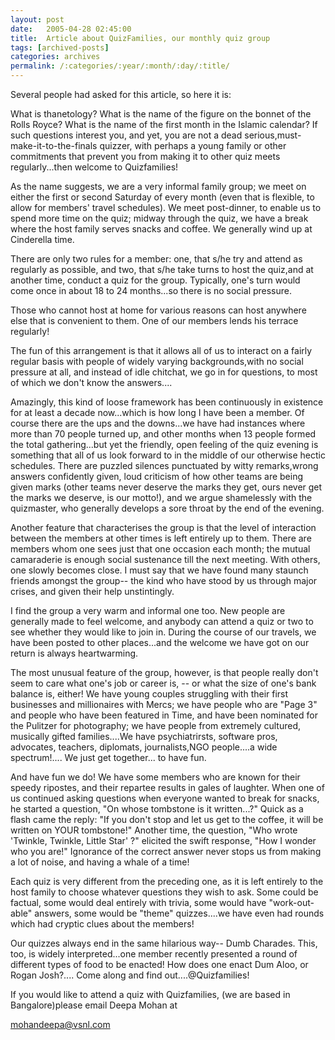```yaml
---
layout: post
date:	2005-04-28 02:45:00
title:  Article about QuizFamilies, our monthly quiz group
tags: [archived-posts]
categories: archives
permalink: /:categories/:year/:month/:day/:title/
---
```

Several people had asked for this article, so here it is:


What is thanetology? What is the name of the figure on the bonnet of the
 Rolls Royce? What is the name of the first month in the Islamic calendar? If such questions interest you, and yet, you are not a dead serious,must-make-it-to-the-finals quizzer, with perhaps a young family or other commitments that prevent you from making it to other quiz meets regularly...then welcome to Quizfamilies!

As the name suggests, we are a very informal family group; we meet on either
the first or second Saturday of every month (even that is flexible, to allow
for members' travel schedules).  We meet post-dinner, to enable us to spend
more time on the quiz; midway through the quiz, we have a break where the
host family serves snacks and coffee. We generally wind up at Cinderella time.

There are only two rules for a member: one, that s/he try and attend as regularly as possible, and two, that s/he take turns to host the quiz,and at another time, conduct a quiz for the group. Typically, one's turn would
come once in about 18 to 24 months...so there is no social pressure.

Those who cannot host at home for various reasons can host anywhere else that
is convenient to them. One of our members lends his terrace regularly!

The fun of this arrangement is that it allows all of us to interact on a fairly regular basis with people of widely varying backgrounds,with no social pressure at all, and instead of idle chitchat, we go in for questions, to most of which we don't know the answers....

Amazingly, this kind of loose framework has been continuously in existence for at least a decade now...which is how long I have been a member. Of course there are the ups and the downs...we have had instances where more than 70 people turned up, and other months when 13 people formed the total gathering...but yet the friendly, open feeling of the quiz evening is something that all of us look forward to in the middle of our otherwise hectic schedules. There are puzzled silences punctuated by witty remarks,wrong answers confidently given, loud criticism of how other teams are being given marks (other teams never deserve the marks they get, ours never get the marks we deserve, is our motto!), and we argue shamelessly with the quizmaster, who generally develops a sore throat by the end of the evening.

Another feature that characterises the group is that the level of interaction between the members at other times is left entirely up to them. There are members whom one sees just that one occasion each month; the mutual camaraderie is enough social sustenance till the next meeting. With others, one slowly becomes close. I must say that we have found many staunch friends amongst the group-- the kind who have stood by us through major crises, and given their help unstintingly.

I find the group a very warm and informal one too. New people are generally made to feel welcome, and anybody can attend a quiz or two to see whether they would like to join in. During the course of our travels, we have been posted to other places...and the welcome we have got on our return is always heartwarming.

The most unusual feature of the group, however, is that people really don't seem to care what one's job or career is, -- or  what the size of one's bank balance is, either! We have young couples struggling with their first businesses and millionaires with Mercs; we have people who are "Page 3" and people who have been featured in Time, and have been nominated for the Pulitzer for photography; we have people from extremely cultured, musically gifted families....We have psychiatrirsts, software pros, advocates, teachers, diplomats, journalists,NGO people....a wide spectrum!.... We just get together... to  have fun.

And have fun we do! We have some members who are known for their speedy ripostes, and their repartee results in gales of laughter. When one of us continued asking questions when everyone wanted to break for snacks, he started a question, "On whose tombstone is it written...?" Quick as a flash came the reply: "If you don't stop and let us get to the coffee, it will be written on YOUR tombstone!" Another time, the question, "Who wrote 'Twinkle, Twinkle, Little Star' ?" elicited the swift response, "How I wonder who you are!" Ignorance of the correct answer never stops us from making a lot of noise, and having a whale of a time!

 Each quiz is very different from the preceding one, as it is left entirely to the host family to choose whatever questions they wish to ask. Some could be factual, some would deal entirely with trivia, some would have "work-out-able" answers, some would be "theme" quizzes....we have even had rounds which had cryptic clues about the members!

Our quizzes always end in the same hilarious way-- Dumb Charades. This, too, is widely interpreted...one member recently presented a round of different types of food to be enacted! How does one enact Dum Aloo, or Rogan Josh?.... Come along and find out....@Quizfamilies!

If you would like to attend a quiz  with Quizfamilies, (we are based in Bangalore)please email Deepa Mohan at

mohandeepa@vsnl.com
